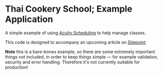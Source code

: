 # Thai Cookery School; Example Application

A simple example of using [Acuity Scheduling](https://acuityscheduling.com) to help manage classes.

This code is designed to accompany an upcoming article on [Sitepoint](https://www.sitepoint.com). 

**Note** this is a bare-bones example, so there are some extremely important things not included, in order to keep things simple &mdash; for example validation, security and error handling. Therefore it's not currently suitable for production! 